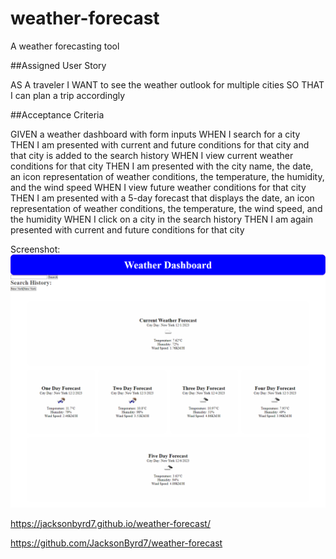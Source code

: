 # weather-forecast
A weather forecasting tool

##Assigned User Story

AS A traveler
I WANT to see the weather outlook for multiple cities
SO THAT I can plan a trip accordingly

##Acceptance Criteria

GIVEN a weather dashboard with form inputs
WHEN I search for a city
THEN I am presented with current and future conditions for that city and that city is added to the search history
WHEN I view current weather conditions for that city
THEN I am presented with the city name, the date, an icon representation of weather conditions, the temperature, the humidity, and the wind speed
WHEN I view future weather conditions for that city
THEN I am presented with a 5-day forecast that displays the date, an icon representation of weather conditions, the temperature, the wind speed, and the humidity
WHEN I click on a city in the search history
THEN I am again presented with current and future conditions for that city

Screenshot: ![Alt text](image.png)

https://jacksonbyrd7.github.io/weather-forecast/

https://github.com/JacksonByrd7/weather-forecast

